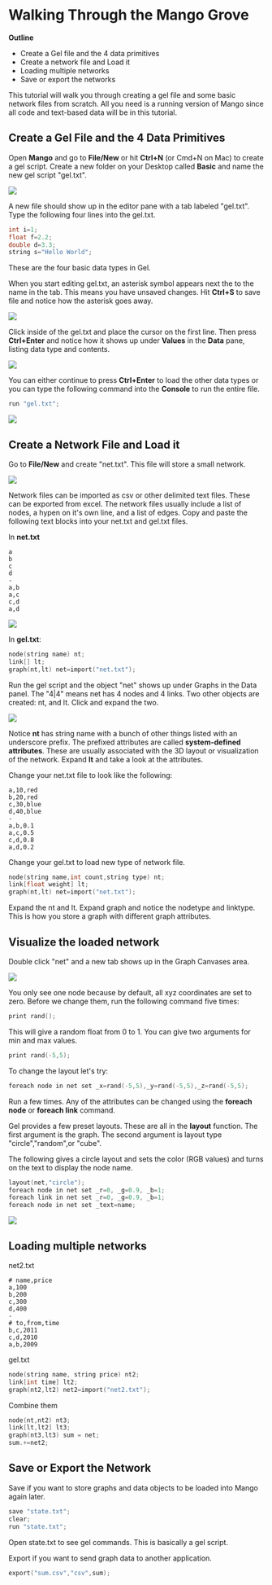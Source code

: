 Walking Through the Mango Grove
================

**Outline**

* Create a Gel file and the 4 data primitives
* Create a network file and Load it
* Loading multiple networks
* Save or export the networks

This tutorial will walk you through creating a gel file and some basic network files from scratch. All you need is a running version of Mango since all code and text-based data will be in this tutorial.

Create a Gel File and the 4 Data Primitives
----
Open **Mango** and go to **File/New** or hit **Ctrl+N** (or Cmd+N on Mac) to create a gel script. Create a new folder on your Desktop called **Basic** and name the new gel script "gel.txt". 

![](img03.png)

A new file should show up in the editor pane with a tab labeled "gel.txt". Type the following four lines into the gel.txt. 

```c
int i=1;
float f=2.2;
double d=3.3;
string s="Hello World";
```

These are the four basic data types in Gel. 

When you start editing gel.txt, an asterisk symbol appears next the to the name in the tab. This means you have unsaved changes. Hit **Ctrl+S** to save file and notice how the asterisk goes away. 

![](img04.png)

Click inside of the gel.txt and place the cursor on the first line. Then press **Ctrl+Enter** and notice how it shows up under **Values** in the **Data** pane, listing data type and contents. 

![](img05.png)

You can either continue to press **Ctrl+Enter** to load the other data types or you can type the following command into the **Console** to run the entire file.

```c
run "gel.txt";
```
![](img06.png)

Create a Network File and Load it
----
Go to **File/New** and create "net.txt". This file will store a small network. 

![](img07.png)

Network files can be imported as csv or other delimited text files. These can be exported from excel. The network files usually include a list of nodes, a hypen on it's own line, and a list of edges. Copy and paste the following text blocks into your net.txt and gel.txt files. 

In **net.txt**
```
a
b
c
d
-
a,b
a,c
c,d
a,d
```
![](img08.png)

In **gel.txt**:
```c
node(string name) nt;
link[] lt;
graph(nt,lt) net=import("net.txt");
```

Run the gel script and the object "net" shows up under Graphs in the Data panel. The "4|4" means net has 4 nodes and 4 links. Two other objects are created: nt, and lt. Click and expand the two.

![](img11.png)

Notice **nt** has string name with a bunch of other things listed with an underscore prefix. The prefixed attributes are called **system-defined attributes**. These are usually associated with the 3D layout or visualization of the network. Expand **lt** and take a look at the attributes. 

Change your net.txt file to look like the following:

```
a,10,red
b,20,red
c,30,blue
d,40,blue
-
a,b,0.1
a,c,0.5
c,d,0.8
a,d,0.2
```

Change your gel.txt to load new type of network file.

```c
node(string name,int count,string type) nt;
link[float weight] lt;
graph(nt,lt) net=import("net.txt");
```
Expand the nt and lt. Expand graph and notice the nodetype and linktype. This is how you store a graph with different graph attributes. 

Visualize the loaded network
---
Double click "net" and a new tab shows up in the Graph Canvases area.

![](img09.png)

You only see one node because by default, all xyz coordinates are set to zero. Before we change them, run the following command five times:

```c
print rand();
```
This will give a random float from 0 to 1. You can give two arguments for min and max values.

```c
print rand(-5,5);
```

To change the layout let's try:

```c
foreach node in net set _x=rand(-5,5),_y=rand(-5,5),_z=rand(-5,5);
```

Run a few times. Any of the attributes can be changed using the **foreach node** or **foreach link** command.

Gel provides a few preset layouts. These are all in the **layout** function. The first argument is the graph. The second argument is layout type "circle","random",or "cube". 

The following gives a circle layout and sets the color (RGB values) and turns on the text to display the node name.

```c
layout(net,"circle");
foreach node in net set _r=0, _g=0.9, _b=1;
foreach link in net set _r=0, _g=0.9, _b=1;
foreach node in net set _text=name;
```

![](img10.png)

Loading multiple networks
---
net2.txt
```
# name,price
a,100
b,200
c,300
d,400
-
# to,from,time
b,c,2011
c,d,2010
a,b,2009
```

gel.txt

```c
node(string name, string price) nt2;
link[int time] lt2;
graph(nt2,lt2) net2=import("net2.txt");
```

Combine them

```c
node(nt,nt2) nt3;
link[lt,lt2] lt3;
graph(nt3,lt3) sum = net;
sum.+=net2;
```
Save or Export the Network
----

Save if you want to store graphs and data objects to be loaded into Mango again later.
```c
save "state.txt";
clear;
run "state.txt";
```
Open state.txt to see gel commands. This is basically a gel script.

Export if you want to send graph data to another application.

```c
export("sum.csv","csv",sum);
```

